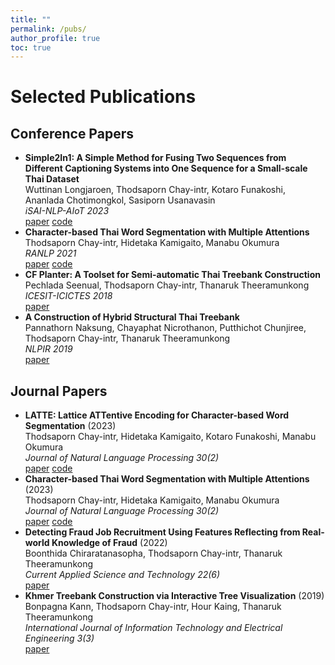 ```yaml
---
title: ""
permalink: /pubs/
author_profile: true
toc: true
---
```


# Selected Publications

## Conference Papers
- **Simple2In1: A Simple Method for Fusing Two Sequences from Different Captioning Systems into One Sequence for a Small-scale Thai Dataset** <br> Wuttinan Longjaroen, Thodsaporn Chay-intr, Kotaro Funakoshi, Ananlada Chotimongkol, Sasiporn Usanavasin <br> *iSAI-NLP-AIoT 2023* <br> [paper](#) [code](https://github.com/wuttinan-longjaroen/simple2in1)
- **Character-based Thai Word Segmentation with Multiple Attentions** <br>
Thodsaporn Chay-intr, Hidetaka Kamigaito, Manabu Okumura <br> *RANLP 2021* <br> [paper](https://aclanthology.org/2021.ranlp-1.31.pdf) [code](https://github.com/tchayintr/thwcc-attn)
- **CF Planter: A Toolset for Semi-automatic Thai Treebank Construction** <br> Pechlada Seenual, Thodsaporn Chay-intr, Thanaruk Theeramunkong <br> *ICESIT-ICICTES 2018* <br> [paper](https://ieeexplore.ieee.org/abstract/document/8442061)
- **A Construction of Hybrid Structural Thai Treebank** <br> Pannathorn Naksung, Chayaphat Nicrothanon, Putthichot Chunjiree, Thodsaporn Chay-intr, Thanaruk Theeramunkong <br> *NLPIR 2019* <br> [paper](https://dl.acm.org/doi/abs/10.1145/3342827.3342842)

## Journal Papers
- **LATTE: Lattice ATTentive Encoding for Character-based Word Segmentation** (2023) <br> Thodsaporn Chay-intr, Hidetaka Kamigaito, Kotaro Funakoshi, Manabu Okumura  <br> *Journal of Natural Language Processing 30(2)* <br> [paper](https://www.jstage.jst.go.jp/article/jnlp/30/2/30_456/_pdf/-char/en) [code](https://github.com/tchayintr/latte-ws)
- **Character-based Thai Word Segmentation with Multiple Attentions**  (2023) <br>
Thodsaporn Chay-intr, Hidetaka Kamigaito, Manabu Okumura <br> *Journal of Natural Language Processing 30(2)* <br> [paper](https://www.jstage.jst.go.jp/article/jnlp/30/2/30_372/_pdf/-char/en) [code](https://github.com/tchayintr/thwcc-attn)
- **Detecting Fraud Job Recruitment Using Features Reflecting from Real-world Knowledge of Fraud** (2022) <br> Boonthida Chiraratanasopha, Thodsaporn Chay-intr, Thanaruk Theeramunkong <br> *Current Applied Science and Technology 22(6)* <br> [paper](https://li01.tci-thaijo.org/index.php/cast/article/view/254033/173746)
- **Khmer Treebank Construction via Interactive Tree Visualization** (2019) <br> Bonpagna Kann, Thodsaporn Chay-intr, Hour Kaing, Thanaruk Theeramunkong <br> *International Journal of Information Technology and Electrical Engineering
3(3)* <br> [paper](https://jurnal.ugm.ac.id/ijitee/article/view/48545)